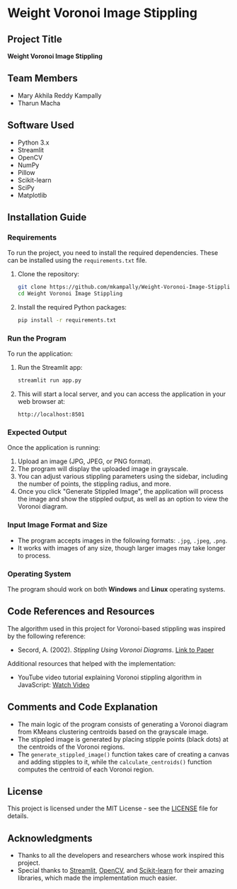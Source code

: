 # Weight Voronoi Image Stippling

## Project Title
**Weight Voronoi Image Stippling**

## Team Members
- Mary Akhila Reddy Kampally
- Tharun Macha

## Software Used
- Python 3.x
- Streamlit
- OpenCV
- NumPy
- Pillow
- Scikit-learn
- SciPy
- Matplotlib

## Installation Guide

### Requirements
To run the project, you need to install the required dependencies. These can be installed using the `requirements.txt` file.

1. Clone the repository:
    ```bash
    git clone https://github.com/mkampally/Weight-Voronoi-Image-Stippling
    cd Weight Voronoi Image Stippling
    ```

2. Install the required Python packages:
    ```bash
    pip install -r requirements.txt
    ```

### Run the Program
To run the application:

1. Run the Streamlit app:
    ```bash
    streamlit run app.py
    ```

2. This will start a local server, and you can access the application in your web browser at:
    ```
    http://localhost:8501
    ```

### Expected Output
Once the application is running:

1. Upload an image (JPG, JPEG, or PNG format).
2. The program will display the uploaded image in grayscale.
3. You can adjust various stippling parameters using the sidebar, including the number of points, the stippling radius, and more.
4. Once you click "Generate Stippled Image", the application will process the image and show the stippled output, as well as an option to view the Voronoi diagram.

### Input Image Format and Size
- The program accepts images in the following formats: `.jpg`, `.jpeg`, `.png`.
- It works with images of any size, though larger images may take longer to process.

### Operating System
The program should work on both **Windows** and **Linux** operating systems.

## Code References and Resources

The algorithm used in this project for Voronoi-based stippling was inspired by the following reference:

- Secord, A. (2002). *Stippling Using Voronoi Diagrams*. [Link to Paper](https://www.cs.ubc.ca/labs/imager/tr/2002/secord2002b/secord.2002b.pdf)

Additional resources that helped with the implementation:
- YouTube video tutorial explaining Voronoi stippling algorithm in JavaScript: [Watch Video](https://www.youtube.com/watch?v=Bxdt6T_1qgc)

## Comments and Code Explanation

- The main logic of the program consists of generating a Voronoi diagram from KMeans clustering centroids based on the grayscale image.
- The stippled image is generated by placing stipple points (black dots) at the centroids of the Voronoi regions.
- The `generate_stippled_image()` function takes care of creating a canvas and adding stipples to it, while the `calculate_centroids()` function computes the centroid of each Voronoi region.

## License
This project is licensed under the MIT License - see the [LICENSE](LICENSE) file for details.

## Acknowledgments
- Thanks to all the developers and researchers whose work inspired this project.
- Special thanks to [Streamlit](https://streamlit.io/), [OpenCV](https://opencv.org/), and [Scikit-learn](https://scikit-learn.org/) for their amazing libraries, which made the implementation much easier.

